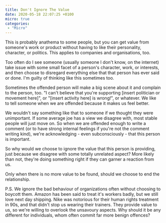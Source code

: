 ```yaml
---
title: Don't Ignore The Value
date: 2020-05-18 22:07:25 +0100
micro: true
categories:
 - "Micro"
---
```

This is probably anathema to some people, but you can get value from someone's work or product without having to like their personality, character, or politics. This applies to companies and organisations, too.

Too often do I see someone (usually someone I don't know, on the internet) take issue with some small facet of a person's character, work, or interests, and then choose to disregard everything else that that person has ever said or done. I'm guilty of thinking like this sometimes too.

Sometimes the offended person will make a big scene about it and complain to the person, too. "I can't believe that you're supporting [insert politician or movement here]", or "[insert activity here] is wrong!", or whatever. We like to tell someone when we are offended because it makes us feel better.

We wouldn't say something like that to someone if we thought they were unimportant. If some average joe has a view we disagree with, most stable people will just move on. So when we are offended enough to write a comment (or to have strong internal feelings if you're not the comment writing kind), we're acknowledging - even subconsciously - that this person is important.

So why would we choose to ignore the value that this person is providing, just because we disagree with some totally unrelated aspect? More likely than not, they're doing something right if they can garner a reaction from us.

Only when there is no more value to be found, should we choose to end the relationship.

P.S. We ignore the bad behaviour of organizations often without choosing to boycott them. Amazon has been said to treat it's workers badly, but we still love next day shipping. Nike was notorious for their human rights treatment in 90s, and that didn't stop us wearing their trainers. They provide value to us, so we're willing to overlook the unsavoury aspects. Why should it be any different for individuals, whom often commit far more benign offences?